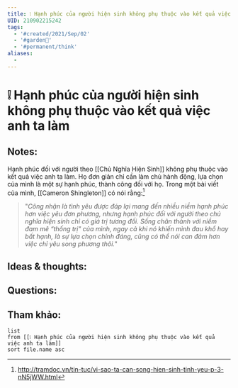 ```yaml
---
title: ❕ Hạnh phúc của người hiện sinh không phụ thuộc vào kết quả việc anh ta làm
UID: 210902215242
tags:
  - '#created/2021/Sep/02'
  - '#garden🏡'
  - '#permanent/think'
aliases:
  - 
---
```

# ❕ Hạnh phúc của người hiện sinh không phụ thuộc vào kết quả việc anh ta làm

## Notes:
Hạnh phúc đối với người theo [[Chủ Nghĩa Hiện Sinh]] không phụ thuộc vào kết quả việc anh ta làm. Họ đơn giản chỉ cần làm chủ hành động, lựa chọn của mình là một sự hạnh phúc, thành công đối với họ. Trong một bài viết của mình, [[Cameron Shingleton]] có nói rằng:[^1]

> "_Công nhận là tình yêu được đáp lại mang đến nhiều niềm hạnh phúc hơn việc yêu đơn phương, nhưng hạnh phúc đối với người theo chủ nghĩa hiện sinh chỉ có giá trị tương đối. Sống chân thành với niềm đam mê “thống trị" của mình, ngay cả khi nó khiến mình đau khổ hay bất hạnh, là sự lựa chọn chính đáng, cũng có thể nói can đảm hơn việc chỉ yêu song phương thôi._"

## Ideas & thoughts:

## Questions:


## Tham khảo:
```dataview
list
from [[❕ Hạnh phúc của người hiện sinh không phụ thuộc vào kết quả việc anh ta làm]]
sort file.name asc
```
[^1]:http://tramdoc.vn/tin-tuc/vi-sao-ta-can-song-hien-sinh-tinh-yeu-p-3-nN5jWW.html